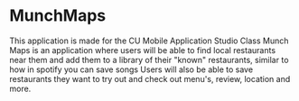 # MunchMaps
This application is made for the CU Mobile Application Studio Class
Munch Maps is an application where users will be able to find local restaurants near them and add them to a library of their "known" restaurants, similar to how in spotify you can save songs
Users will also be able to save restaurants they want to try out and check out menu's, review, location and more. 
